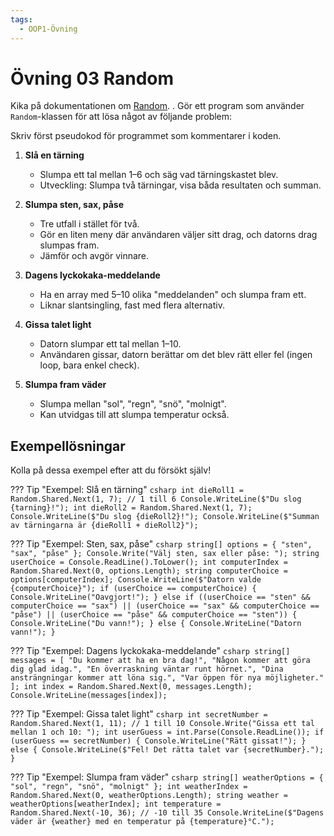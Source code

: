 ```yaml
---
tags:
  - OOP1-Övning
---
```


# Övning 03 Random

Kika på dokumentationen om [Random](../../../../material/cs/standardbibliotek/random.md).
.
Gör ett program som använder `Random`-klassen för att lösa något av följande problem:

Skriv först pseudokod för programmet som kommentarer i koden.

1. **Slå en tärning**
    * Slumpa ett tal mellan 1–6 och säg vad tärningskastet blev.
    * Utveckling: Slumpa två tärningar, visa båda resultaten och summan.

2. **Slumpa sten, sax, påse**
    * Tre utfall i stället för två.
    * Gör en liten meny där användaren väljer sitt drag, och datorns drag slumpas fram.
    * Jämför och avgör vinnare.

3. **Dagens lyckokaka-meddelande**
    * Ha en array med 5–10 olika "meddelanden" och slumpa fram ett.
    * Liknar slantsingling, fast med flera alternativ.

4. **Gissa talet light**
    * Datorn slumpar ett tal mellan 1–10.
    * Användaren gissar, datorn berättar om det blev rätt eller fel (ingen loop, bara enkel check).

5. **Slumpa fram väder**
    * Slumpa mellan "sol", "regn", "snö", "molnigt".
    * Kan utvidgas till att slumpa temperatur också.

## Exempellösningar

Kolla på dessa exempel efter att du försökt själv!

??? Tip "Exempel: Slå en tärning"
    ```csharp
    int dieRoll1 = Random.Shared.Next(1, 7); // 1 till 6
    Console.WriteLine($"Du slog {tarning}!");
    int dieRoll2 = Random.Shared.Next(1, 7);
    Console.WriteLine($"Du slog {dieRoll2}!");
    Console.WriteLine($"Summan av tärningarna är {dieRoll1 + dieRoll2}");
    ```

??? Tip "Exempel: Sten, sax, påse"
    ```csharp
    string[] options = { "sten", "sax", "påse" };
    Console.Write("Välj sten, sax eller påse: ");
    string userChoice = Console.ReadLine().ToLower();
    int computerIndex = Random.Shared.Next(0, options.Length);
    string computerChoice = options[computerIndex];
    Console.WriteLine($"Datorn valde {computerChoice}");
    if (userChoice == computerChoice)
    {
        Console.WriteLine("Oavgjort!");
    }
    else if ((userChoice == "sten" && computerChoice == "sax") ||
             (userChoice == "sax" && computerChoice == "påse") ||
             (userChoice == "påse" && computerChoice == "sten"))
    {
        Console.WriteLine("Du vann!");
    }
    else
    {
        Console.WriteLine("Datorn vann!");
    }
    ```

??? Tip "Exempel: Dagens lyckokaka-meddelande"
    ```csharp
    string[] messages = [
        "Du kommer att ha en bra dag!",
        "Någon kommer att göra dig glad idag.",
        "En överraskning väntar runt hörnet.",
        "Dina ansträngningar kommer att löna sig.",
        "Var öppen för nya möjligheter."
    ];
    int index = Random.Shared.Next(0, messages.Length);
    Console.WriteLine(messages[index]);
    ```

??? Tip "Exempel: Gissa talet light"
    ```csharp
    int secretNumber = Random.Shared.Next(1, 11); // 1 till 10
    Console.Write("Gissa ett tal mellan 1 och 10: ");
    int userGuess = int.Parse(Console.ReadLine());
    if (userGuess == secretNumber)
    {
        Console.WriteLine("Rätt gissat!");
    }
    else
    {
        Console.WriteLine($"Fel! Det rätta talet var {secretNumber}.");
    }
    ```

??? Tip "Exempel: Slumpa fram väder"
    ```csharp
    string[] weatherOptions = { "sol", "regn", "snö", "molnigt" };
    int weatherIndex = Random.Shared.Next(0, weatherOptions.Length);
    string weather = weatherOptions[weatherIndex];
    int temperature = Random.Shared.Next(-10, 36); // -10 till 35
    Console.WriteLine($"Dagens väder är {weather} med en temperatur på {temperature}°C.");
    ```

